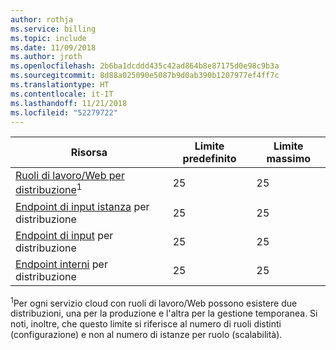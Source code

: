 ```yaml
---
author: rothja
ms.service: billing
ms.topic: include
ms.date: 11/09/2018
ms.author: jroth
ms.openlocfilehash: 2b6ba1dcddd435c42ad864b8e87175d0e98c9b3a
ms.sourcegitcommit: 8d88a025090e5087b9d0ab390b1207977ef4ff7c
ms.translationtype: HT
ms.contentlocale: it-IT
ms.lasthandoff: 11/21/2018
ms.locfileid: "52279722"
---
```

| Risorsa | Limite predefinito | Limite massimo |
| --- | --- | --- |
| [Ruoli di lavoro/Web per distribuzione](../articles/cloud-services/cloud-services-choose-me.md)<sup>1</sup> |25 |25 |
| [Endpoint di input istanza](https://msdn.microsoft.com/library/gg557552.aspx#InstanceInputEndpoint) per distribuzione |25 |25 |
| [Endpoint di input](https://msdn.microsoft.com/library/gg557552.aspx#InputEndpoint) per distribuzione |25 |25 |
| [Endpoint interni](https://msdn.microsoft.com/library/gg557552.aspx#InternalEndpoint) per distribuzione |25 |25 |

<sup>1</sup>Per ogni servizio cloud con ruoli di lavoro/Web possono esistere due distribuzioni, una per la produzione e l'altra per la gestione temporanea. Si noti, inoltre, che questo limite si riferisce al numero di ruoli distinti (configurazione) e non al numero di istanze per ruolo (scalabilità).


